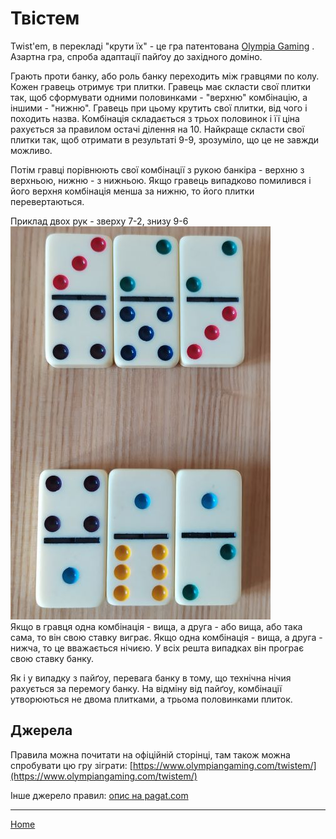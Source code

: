 # Твістем

Twist'em, в перекладі "крути їх" - це гра патентована [Olympia Gaming](https://www.olympiangaming.com/) . Азартна гра, спроба адаптації пайґоу до західного доміно. 

Грають проти банку, або роль банку переходить між гравцями по колу. Кожен гравець отримує три плитки. Гравець має скласти свої плитки так, щоб сформувати одними половинками - "верхню" комбінацію, а іншими - "нижню". Гравець при цьому крутить свої плитки, від чого і походить назва. Комбінація складається з трьох половинок і її ціна рахується за правилом остачі ділення на 10. Найкраще скласти свої плитки так, щоб отримати в результаті 9-9, зрозуміло, що це не завжди можливо. 

Потім гравці порівнюють свої комбінації з рукою банкіра - верхню з верхньою, нижню - з нижньою. Якщо гравець випадково помилився і його верхня комбінація менша за нижню, то його плитки перевертаються. 

Приклад двох рук - зверху 7-2, знизу 9-6 ![](/docs/assets/images/gupai/twistem-hands.jpg?w=416)  
Якщо в гравця одна комбінація - вища, а друга - або вища, або така сама, то він свою ставку виграє. Якщо одна комбінація - вища, а друга - нижча, то це вважається нічиєю. У всіх решта випадках він програє свою ставку банку. 

Як і у випадку з пайґоу, перевага банку в тому, що технічна нічия рахується за перемогу банку. На відміну від пайґоу, комбінації утворюються не двома плитками, а трьома половинками плиток. 

## Джерела 

Правила можна почитати на офіційній сторінці, там також можна спробувати цю гру зіграти: [https://www.olympiangaming.com/twistem/](https://www.olympiangaming.com/twistem/) 

Інше джерело правил: [опис на pagat.com](https://www.pagat.com/domino/partition/doublehand.html) 

---  

[Home](/wpua/gupai/index.html)
